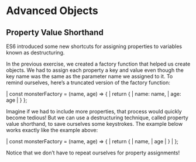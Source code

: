 # Advanced Objects

## Property Value Shorthand
ES6 introduced some new shortcuts for assigning properties to variables known as destructuring.

In the previous exercise, we created a factory function that helped us create objects. We had to assign each property a key and value even though the key name was the same as the parameter name we assigned to it. To remind ourselves, here’s a truncated version of the factory function:

| const monsterFactory = (name, age) => {
|   return { 
|     name: name,
|     age: age
|   }
};

Imagine if we had to include more properties, that process would quickly become tedious! But we can use a destructuring technique, called property value shorthand, to save ourselves some keystrokes. The example below works exactly like the example above:

| const monsterFactory = (name, age) => {
|   return { 
|     name,
|     age 
|   }
| };

Notice that we don’t have to repeat ourselves for property assignments!